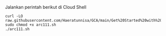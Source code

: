 Jalankan perintah berikut di Cloud Shell
```
curl -LO raw.githubusercontent.com/Haeratunnisa/GCA/main/Get%20Started%20with%20Cloud%20Storage:%20Challenge%20Lab/arc111.sh
sudo chmod +x arc111.sh
./arc111.sh
